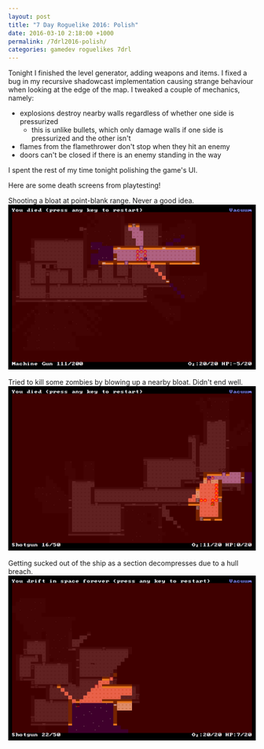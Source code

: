 ```yaml
---
layout: post
title: "7 Day Roguelike 2016: Polish"
date: 2016-03-10 2:18:00 +1000
permalink: /7drl2016-polish/
categories: gamedev roguelikes 7drl
---
```


Tonight I finished the level generator, adding weapons and items.
I fixed a bug in my recursive shadowcast implementation causing strange
behaviour when looking at the edge of the map.
I tweaked a
couple of mechanics, namely:
- explosions destroy nearby walls regardless of whether one side is pressurized
    - this is unlike bullets, which  only damage walls if one side is
      pressurized and the other isn't
- flames from the flamethrower don't stop when they hit an enemy
- doors can't be closed if there is an enemy standing in the way

I spent the rest of my time tonight polishing the game's UI.

Here are some death screens from playtesting!

Shooting a bloat at point-blank range. Never a good idea.
![](/images/7drl2016-polish/s0.png)

Tried to kill some zombies by blowing up a nearby bloat. Didn't end well.
![](/images/7drl2016-polish/s1.png)

Getting sucked out of the ship as a section decompresses due to a hull breach.
![](/images/7drl2016-polish/s2.png)
